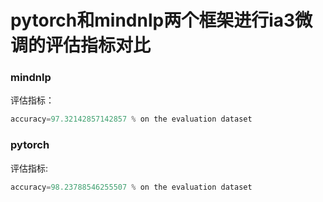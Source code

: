 # pytorch和mindnlp两个框架进行ia3微调的评估指标对比

### mindnlp

评估指标：

```python
accuracy=97.32142857142857 % on the evaluation dataset
```



### pytorch

评估指标:

```python
accuracy=98.23788546255507 % on the evaluation dataset
```

